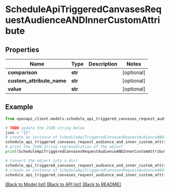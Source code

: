 # ScheduleApiTriggeredCanvasesRequestAudienceANDInnerCustomAttribute


## Properties

Name | Type | Description | Notes
------------ | ------------- | ------------- | -------------
**comparison** | **str** |  | [optional] 
**custom_attribute_name** | **str** |  | [optional] 
**value** | **str** |  | [optional] 

## Example

```python
from openapi_client.models.schedule_api_triggered_canvases_request_audience_and_inner_custom_attribute import ScheduleApiTriggeredCanvasesRequestAudienceANDInnerCustomAttribute

# TODO update the JSON string below
json = "{}"
# create an instance of ScheduleApiTriggeredCanvasesRequestAudienceANDInnerCustomAttribute from a JSON string
schedule_api_triggered_canvases_request_audience_and_inner_custom_attribute_instance = ScheduleApiTriggeredCanvasesRequestAudienceANDInnerCustomAttribute.from_json(json)
# print the JSON string representation of the object
print(ScheduleApiTriggeredCanvasesRequestAudienceANDInnerCustomAttribute.to_json())

# convert the object into a dict
schedule_api_triggered_canvases_request_audience_and_inner_custom_attribute_dict = schedule_api_triggered_canvases_request_audience_and_inner_custom_attribute_instance.to_dict()
# create an instance of ScheduleApiTriggeredCanvasesRequestAudienceANDInnerCustomAttribute from a dict
schedule_api_triggered_canvases_request_audience_and_inner_custom_attribute_from_dict = ScheduleApiTriggeredCanvasesRequestAudienceANDInnerCustomAttribute.from_dict(schedule_api_triggered_canvases_request_audience_and_inner_custom_attribute_dict)
```
[[Back to Model list]](../README.md#documentation-for-models) [[Back to API list]](../README.md#documentation-for-api-endpoints) [[Back to README]](../README.md)


